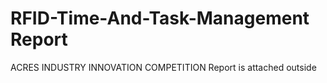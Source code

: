 # RFID-Time-And-Task-Management Report
ACRES INDUSTRY INNOVATION COMPETITION
Report is attached outside
